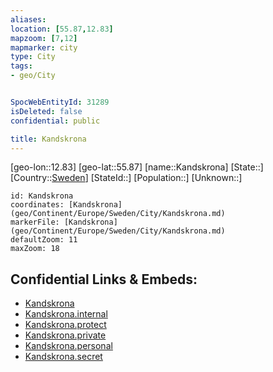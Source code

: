 ```yaml
---
aliases: 
location: [55.87,12.83]
mapzoom: [7,12] 
mapmarker: city 
type: City
tags:
- geo/City


SpocWebEntityId: 31289
isDeleted: false
confidential: public

title: Kandskrona
---
```

[geo-lon::12.83]
[geo-lat::55.87]
[name::Kandskrona]
[State::]
[Country::[Sweden](geo/Continent/Europe/Sweden.md)]
[StateId::]
[Population::]
[Unknown::]


```leaflet
id: Kandskrona
coordinates: [Kandskrona](geo/Continent/Europe/Sweden/City/Kandskrona.md)
markerFile: [Kandskrona](geo/Continent/Europe/Sweden/City/Kandskrona.md)
defaultZoom: 11 
maxZoom: 18
```


## Confidential Links & Embeds: 
- [Kandskrona](../../../../../../_public/geo/Continent/Europe/Sweden/City/Kandskrona.md) 
- [Kandskrona.internal](../../../../../../_internal/geo/Continent/Europe/Sweden/City/Kandskrona.internal.md) 
- [Kandskrona.protect](../../../../../../_protect/geo/Continent/Europe/Sweden/City/Kandskrona.protect.md) 
- [Kandskrona.private](../../../../../../_private/geo/Continent/Europe/Sweden/City/Kandskrona.private.md) 
- [Kandskrona.personal](../../../../../../_personal/geo/Continent/Europe/Sweden/City/Kandskrona.personal.md) 
- [Kandskrona.secret](../../../../../../_secret/geo/Continent/Europe/Sweden/City/Kandskrona.secret.md) 
